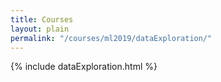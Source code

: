 ```yaml
---
title: Courses
layout: plain
permalink: "/courses/ml2019/dataExploration/"
---
```


{% include dataExploration.html %}

